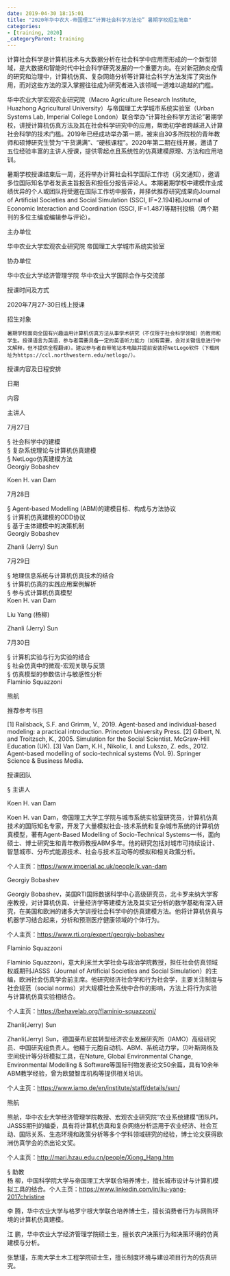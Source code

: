 ```yaml
---
date: 2019-04-30 18:15:01
title: "2020年华中农大-帝国理工“计算社会科学方法论” 暑期学校招生简章"
categories:
- [training, 2020]
_categoryParent: training
---
```



计算社会科学是计算机技术与大数据分析在社会科学中应用而形成的一个新型领域，是大数据和智能时代中社会科学研究发展的一个重要方向。在对新冠肺炎疫情的研究和治理中，计算机仿真、复杂网络分析等计算社会科学方法发挥了突出作用，而对这些方法的深入掌握往往成为研究者进入该领域一道难以逾越的门槛。



华中农业大学宏观农业研究院（Macro Agriculture Research Institute, Huazhong Agricultural University）与帝国理工大学城市系统实验室（Urban Systems Lab, Imperial College London）联合举办“计算社会科学方法论”暑期学校，讲授计算机仿真方法及其在社会科学研究中的应用，帮助初学者跨越进入计算社会科学的技术门槛。2019年已经成功举办第一期，被来自30多所院校的青年教师和硕博研究生赞为“干货满满”、“硬核课程”。2020年第二期在线开展，邀请了五位经验丰富的主讲人授课，提供零起点且系统性的仿真建模原理、方法和应用培训。



暑期学校授课结束后一周，还将举办计算社会科学国际工作坊（另文通知），邀请多位国际知名学者发表主旨报告和担任分报告评论人。本期暑期学校中建模作业成绩优异的个人或团队将受邀在国际工作坊中报告，并择优推荐研究成果向Journal of Artificial Societies and Social Simulation (SSCI, IF=2.194)和Journal of Economic Interaction and Coordination (SSCI, IF=1.487)等期刊投稿（两个期刊的多位主编或编辑参与评论）。



主办单位

华中农业大学宏观农业研究院 帝国理工大学城市系统实验室



协办单位

华中农业大学经济管理学院 华中农业大学国际合作与交流部



授课时间及方式

2020年7月27-30日线上授课



招生对象

    暑期学校面向全国有兴趣运用计算机仿真方法从事学术研究（不仅限于社会科学领域）的教师和学生。授课语言为英语，参与者需要具备一定的英语听力能力（如有需要，会对关键信息进行中文解释，但不提供全程翻译）。建议参与者自带笔记本电脑并提前安装好NetLogo软件（下载网址为https://ccl.northwestern.edu/netlogo/）。  



授课内容及日程安排



日期

内容

主讲人

7月27日

§ 社会科学中的建模                                                                         
§ 复杂系统理论与计算机仿真建模                                                            
§ NetLogo仿真建模方法                                                       	
Georgiy Bobashev

Koen H. van Dam

7月28日

§ Agent-based Modelling (ABM)的建模目标、构成与方法协议                                        
§ 计算机仿真建模的ODD协议                                                      
§ 基于主体建模中的决策机制                                                       	
Georgiy Bobashev

Zhanli (Jerry) Sun

7月29日

§ 地理信息系统与计算机仿真技术的结合                                                      
§ 计算机仿真的实践应用案例解析                                                      
§ 参与式计算机仿真模型                                                      	
Koen H. van Dam

Liu Yang (杨柳)

Zhanli (Jerry) Sun

7月30日

§ 计算机实验与行为实验的结合                                                      
§ 社会仿真中的微观-宏观关联与反馈                                                      
§ 仿真模型的参数估计与敏感性分析                                                      	
Flaminio Squazzoni

熊航



推荐参考书目

[1]   Railsback, S.F. and Grimm, V., 2019. Agent-based and individual-based modeling: a practical introduction. Princeton University Press.
[2]   Gilbert, N. and Troitzsch, K., 2005. Simulation for the Social Scientist. McGraw-Hill Education (UK).
[3]   Van Dam, K.H., Nikolic, I. and Lukszo, Z. eds., 2012. Agent-based modelling of socio-technical systems (Vol. 9). Springer Science & Business Media.


授课团队

§  主讲人




Koen H. van Dam



Koen H. van Dam，帝国理工大学工学院与城市系统实验室研究员，计算机仿真技术的国际知名专家，开发了大量模拟社会-技术系统和复杂城市系统的计算机仿真模型，著有Agent-Based Modelling of Socio-Technical Systems一书，面向硕士、博士研究生和青年教师教授ABM多年。他的研究包括对城市可持续设计、智慧城市、分布式能源技术、社会与技术互动等的模拟和相关政策分析。



个人主页：https://www.imperial.ac.uk/people/k.van-dam





Georgiy Bobashev



Georgiy Bobashev，美国RTI国际数据科学中心高级研究员，北卡罗来纳大学客座教授，对计算机仿真、计量经济学等建模方法及其实证分析的数学基础有深入研究，在美国和欧洲的诸多大学讲授社会科学中的仿真建模方法。他将计算机仿真与机器学习结合起来，分析和预测医疗健康领域的个体行为。



个人主页：https://www.rti.org/expert/georgiy-bobashev





Flaminio Squazzoni



Flaminio Squazzoni，意大利米兰大学社会与政治学院教授，担任社会仿真领域权威期刊JASSS（Journal of Artificial Societies and Social Simulation）的主编，欧洲社会仿真学会前主席。他研究经济社会学和行为社会学，主要关注制度与社会规范（social norms）对大规模社会系统中合作的影响，方法上将行为实验与计算机仿真实验相结合。



个人主页：https://behavelab.org/flaminio-squazzoni/





Zhanli(Jerry) Sun




Zhanli(Jerry) Sun，德国莱布尼兹转型经济农业发展研究所（IAMO）高级研究员、中国研究组负责人。他精于元胞自动机、ABM、系统动力学，贝叶斯网络及空间统计等分析模拟工具，在Nature, Global Environmental Change, Environmental Modelling & Software等国际刊物发表论文50余篇，具有10余年ABM教学经验，曾为欧盟智库机构等提供相关培训。



个人主页：https://www.iamo.de/en/institute/staff/details/sun/





熊航



熊航，华中农业大学经济管理学院教授、宏观农业研究院“农业系统建模”团队PI，JASSS期刊的编委，具有将计算机仿真和复杂网络分析运用于农业经济、社会互动、国际关系、生态环境和政策分析等多个学科领域研究的经验，博士论文获得欧洲仿真学会的杰出论文奖。



个人主页：http://mari.hzau.edu.cn/people/Xiong_Hang.htm



§  助教  
杨  柳，中国科学院大学与帝国理工大学联合培养博士，擅长城市设计与计算机模拟工具的结合。个人主页：https://www.linkedin.com/in/liu-yang-2017christine

李  腾，华中农业大学与格罗宁根大学联合培养博士生，擅长消费者行为与网购环境的计算机仿真建模。

江  鹏，华中农业大学经济管理学院硕士生，擅长农户决策行为和决策环境的仿真建模与分析。

张慧瑾，东南大学土木工程学院硕士生，擅长制度环境与建设项目行为的仿真研究。  